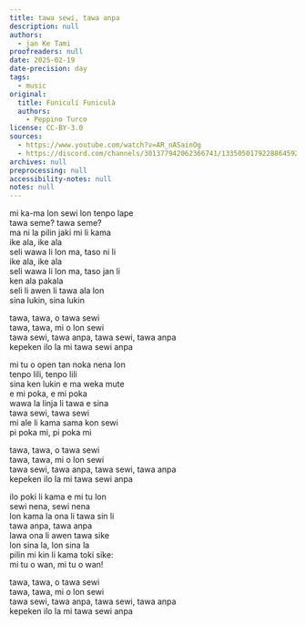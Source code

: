 ```yaml
---
title: tawa sewi, tawa anpa
description: null
authors:
  - jan Ke Tami
proofreaders: null
date: 2025-02-19
date-precision: day
tags:
  - music
original:
  title: Funiculí Funiculà
  authors:
    - Peppino Turco
license: CC-BY-3.0
sources:
  - https://www.youtube.com/watch?v=AR_nASainOg
  - https://discord.com/channels/301377942062366741/1335050179228864592/1341731558037651506
archives: null
preprocessing: null
accessibility-notes: null
notes: null
---
```


mi ka-ma lon sewi lon tenpo lape  \
tawa seme? tawa seme?  \
ma ni la pilin jaki mi li kama  \
ike ala, ike ala  \
seli wawa li lon ma, taso ni li  \
ike ala, ike ala  \
seli wawa li lon ma, taso jan li  \
ken ala pakala  \
seli li awen li tawa ala lon  \
sina lukin, sina lukin

tawa, tawa, o tawa sewi  \
tawa, tawa, mi o lon sewi  \
tawa sewi, tawa anpa, tawa sewi, tawa anpa  \
kepeken ilo la mi tawa sewi anpa

mi tu o open tan noka nena lon  \
tenpo lili, tenpo lili  \
sina ken lukin e ma weka mute  \
e mi poka, e mi poka  \
wawa la linja li tawa e sina  \
tawa sewi, tawa sewi  \
mi ale li kama sama kon sewi  \
pi poka mi, pi poka mi

tawa, tawa, o tawa sewi  \
tawa, tawa, mi o lon sewi  \
tawa sewi, tawa anpa, tawa sewi, tawa anpa  \
kepeken ilo la mi tawa sewi anpa

ilo poki li kama e mi tu lon  \
sewi nena, sewi nena  \
lon kama la ona li tawa sin li  \
tawa anpa, tawa anpa  \
lawa ona li awen tawa sike  \
lon sina la, lon sina la  \
pilin mi kin li kama toki sike:  \
mi tu o wan, mi tu o wan!

tawa, tawa, o tawa sewi  \
tawa, tawa, mi o lon sewi  \
tawa sewi, tawa anpa, tawa sewi, tawa anpa  \
kepeken ilo la mi tawa sewi anpa